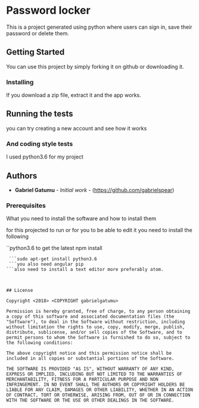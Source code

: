 # Password locker
This is a project generated using python where users can sign in, save their password or delete them.

## Getting Started

You can use this project by simply forking it on github or downloading it.

### Installing

If you download a zip file, extract it and the app works.

## Running the tests

you can try creating a new account and see how it works

### And coding style tests

I used python3.6 for my project



## Authors

* **Gabriel Gatumu** - *Initial work* - (https://github.com/gabrielspear)



### Prerequisites

What you need to install the software and how to install them

for this projected to run or for you to be able to edit it you need to install the following

``python3.6  to get the latest npm install
```
 ```sudo apt-get install python3.6
 ```you also need angular pip
```also need to install a text editor more preferably atom.



## License

Copyright <2018> <COPYRIGHT gabrielgatumu>

Permission is hereby granted, free of charge, to any person obtaining a copy of this software and associated documentation files (the "Software"), to deal in the Software without restriction, including without limitation the rights to use, copy, modify, merge, publish, distribute, sublicense, and/or sell copies of the Software, and to permit persons to whom the Software is furnished to do so, subject to the following conditions:

The above copyright notice and this permission notice shall be included in all copies or substantial portions of the Software.

THE SOFTWARE IS PROVIDED "AS IS", WITHOUT WARRANTY OF ANY KIND, EXPRESS OR IMPLIED, INCLUDING BUT NOT LIMITED TO THE WARRANTIES OF MERCHANTABILITY, FITNESS FOR A PARTICULAR PURPOSE AND NON INFRINGEMENT. IN NO EVENT SHALL THE AUTHORS OR COPYRIGHT HOLDERS BE LIABLE FOR ANY CLAIM, DAMAGES OR OTHER LIABILITY, WHETHER IN AN ACTION OF CONTRACT, TORT OR OTHERWISE, ARISING FROM, OUT OF OR IN CONNECTION WITH THE SOFTWARE OR THE USE OR OTHER DEALINGS IN THE SOFTWARE.

